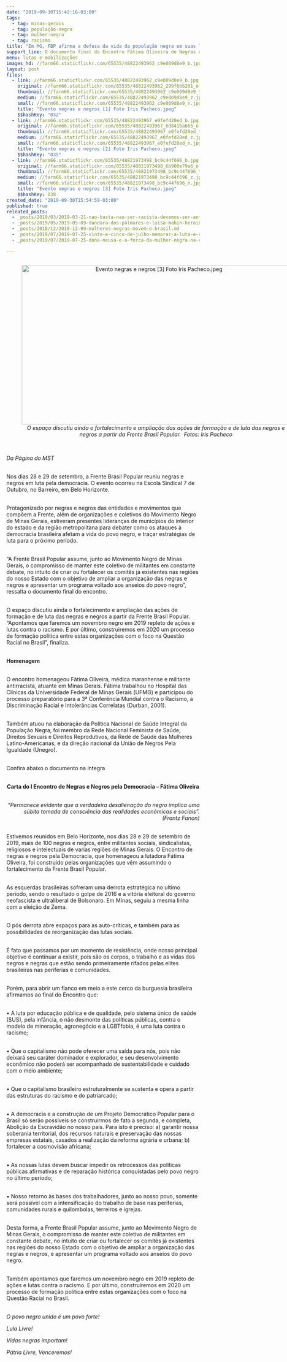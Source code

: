```yaml
---
date: "2019-09-30T15:42:16-03:00"
tags:
  - tag: minas-gerais
  - tag: população-negra
  - tag: mulher-negra
  - tag: racismo
title: "Em MG, FBP afirma a defesa da vida da população negra em suas lutas"
support_line: O documento final do Encontro Fátima Oliveira de Negras e Negros pela Democracia aponta que as lutas devem buscar impedir os retrocessos das políticas públicas afirmativas e de reparação histórica conquistadas pelo povo negro
menu: lutas e mobilizações
images_hd: //farm66.staticflickr.com/65535/48822493962_c9e009d8e9_b.jpg
layout: post
files:
  - link: //farm66.staticflickr.com/65535/48822493962_c9e009d8e9_b.jpg
    original: //farm66.staticflickr.com/65535/48822493962_299f6bb201_o.jpg
    thumbnail: //farm66.staticflickr.com/65535/48822493962_c9e009d8e9_t.jpg
    medium: //farm66.staticflickr.com/65535/48822493962_c9e009d8e9_z.jpg
    small: //farm66.staticflickr.com/65535/48822493962_c9e009d8e9_n.jpg
    title: "Evento negras e negros [1] Foto Iris Pacheco.jpeg"
    $$hashKey: "032"
  - link: //farm66.staticflickr.com/65535/48822493967_e0fefd20ed_b.jpg
    original: //farm66.staticflickr.com/65535/48822493967_6d841ba665_o.jpg
    thumbnail: //farm66.staticflickr.com/65535/48822493967_e0fefd20ed_t.jpg
    medium: //farm66.staticflickr.com/65535/48822493967_e0fefd20ed_z.jpg
    small: //farm66.staticflickr.com/65535/48822493967_e0fefd20ed_n.jpg
    title: "Evento negras e negros [2] Foto Iris Pacheco.jpeg"
    $$hashKey: "035"
  - link: //farm66.staticflickr.com/65535/48821973498_bc9c44f696_b.jpg
    original: //farm66.staticflickr.com/65535/48821973498_6b900e79a6_o.jpg
    thumbnail: //farm66.staticflickr.com/65535/48821973498_bc9c44f696_t.jpg
    medium: //farm66.staticflickr.com/65535/48821973498_bc9c44f696_z.jpg
    small: //farm66.staticflickr.com/65535/48821973498_bc9c44f696_n.jpg
    title: "Evento negras e negros [3] Foto Iris Pacheco.jpeg"
    $$hashKey: 038
created_date: "2019-09-30T15:54:59-03:00"
published: true
releated_posts:
  - _posts/2019/03/2019-03-21-nao-basta-nao-ser-racista-devemos-ser-anterracistas.md
  - _posts/2019/05/2019-05-09-dandara-dos-palmares-e-luisa-mahin-heroinas-da-patria-heroinas-do-povo-brasileiro.md
  - _posts/2018/12/2018-12-09-mulheres-negras-movem-o-brasil.md
  - _posts/2019/07/2019-07-25-vinte-e-cinco-de-julho-memorar-a-luta-e-resistencia-das-guerreiras-negras.md
  - _posts/2019/07/2019-07-25-dona-neusa-e-a-forca-da-mulher-negra-na-cura.md

---
```

<div style="text-align:center">
<figure class="image" style="display:inline-block"><img alt="Evento negras e negros [3] Foto Iris Pacheco.jpeg" height="416" src="//farm66.staticflickr.com/65535/48821973498_bc9c44f696_b.jpg" width="700" />
<figcaption><em>O espa&ccedil;o discutiu ainda o fortalecimento e amplia&ccedil;&atilde;o das a&ccedil;&otilde;es de forma&ccedil;&atilde;o e de luta das negras e negros a partir da Frente Brasil Popular.&nbsp; Fotos: Iris Pacheco</em></figcaption>
</figure>
</div>

<p><br />
<em>Da P&aacute;gina do MST</em><br />
&nbsp;</p>

<p>Nos dias 28 e 29 de setembro, a Frente Brasil Popular reuniu negras e negros em luta pela democracia. O evento ocorreu na Escola Sindical 7 de Outubro, no Barreiro, em Belo Horizonte.</p>

<p><br />
Protagonizado por negras e negros das entidades e movimentos que comp&otilde;em a Frente, al&eacute;m de organiza&ccedil;&otilde;es e coletivos do Movimento Negro de Minas Gerais, estiveram presentes lideran&ccedil;as de munic&iacute;pios do interior do estado e da regi&atilde;o metropolitana para debater como os ataques &agrave; democracia brasileira afetam a vida do povo negro, e tra&ccedil;ar estrat&eacute;gias de luta para o pr&oacute;ximo per&iacute;odo.<br />
&nbsp;</p>

<p>&ldquo;A Frente Brasil Popular assume, junto ao Movimento Negro de Minas Gerais, o compromisso de manter este coletivo de militantes em constante debate, no intuito de criar ou fortalecer os comit&ecirc;s j&aacute; existentes nas regi&otilde;es do nosso Estado com o objetivo de ampliar a organiza&ccedil;&atilde;o das negras e negros e apresentar um programa voltado aos anseios do povo negro&rdquo;, ressalta o documento final do encontro.&nbsp;<br />
&nbsp;</p>

<p>O espa&ccedil;o discutiu ainda o fortalecimento e amplia&ccedil;&atilde;o das a&ccedil;&otilde;es de forma&ccedil;&atilde;o e de luta das negras e negros a partir da Frente Brasil Popular. &ldquo;Apontamos que faremos um novembro negro em 2019 repleto de a&ccedil;&otilde;es e lutas contra o racismo. E por &uacute;ltimo, construiremos em 2020 um processo de forma&ccedil;&atilde;o pol&iacute;tica entre estas organiza&ccedil;&otilde;es com o foco na Quest&atilde;o Racial no Brasil&rdquo;, finaliza.&nbsp;<br />
&nbsp;</p>

<p><strong>Homenagem&nbsp;</strong><br />
&nbsp;</p>

<p>O encontro homenageou F&aacute;tima Oliveira, m&eacute;dica maranhense e militante antirracista, atuante em Minas Gerais. F&aacute;tima trabalhou no Hospital das Cl&iacute;nicas da Universidade Federal de Minas Gerais (UFMG) e participou do processo preparat&oacute;rio para a 3&ordf; Confer&ecirc;ncia Mundial contra o Racismo, a Discrimina&ccedil;&atilde;o Racial e Intoler&acirc;ncias Correlatas (Durban, 2001).<br />
&nbsp;</p>

<p>Tamb&eacute;m atuou na elabora&ccedil;&atilde;o da Pol&iacute;tica Nacional de Sa&uacute;de Integral da Popula&ccedil;&atilde;o Negra, foi membro da Rede Nacional Feminista de Sa&uacute;de, Direitos Sexuais e Direitos Reprodutivos, da Rede de Sa&uacute;de das Mulheres Latino-Americanas, e da dire&ccedil;&atilde;o nacional da Uni&atilde;o de Negros Pela Igualdade (Unegro).<br />
&nbsp;</p>

<p>Confira abaixo o documento na &iacute;ntegra&nbsp;<br />
&nbsp;</p>

<p style="text-align: center;"><strong>Carta do I Encontro de Negras e Negros pela Democracia &ndash; F&aacute;tima Oliveira</strong><br />
&nbsp;</p>

<p style="text-align: right;"><em>&ldquo;Permanece evidente que a verdadeira desaliena&ccedil;&atilde;o do negro implica uma s&uacute;bita tomada de consci&ecirc;ncia das realidades econ&ocirc;micas e sociais&rdquo;. (Frantz Fanon)</em></p>

<p><br />
Estivemos reunidos em Belo Horizonte, nos dias 28 e 29 de setembro de 2019, mais de 100 negras e negros, entre militantes sociais, sindicalistas, religiosos e intelectuais de varias regi&otilde;es de Minas Gerais. O Encontro de negras e negros pela Democracia, que homenageou a lutadora F&aacute;tima Oliveira, foi constru&iacute;do pelas organiza&ccedil;&otilde;es que v&ecirc;m assumindo o fortalecimento da Frente Brasil Popular.&nbsp;<br />
&nbsp;</p>

<p>As esquerdas brasileiras sofreram uma derrota estrat&eacute;gica no ultimo per&iacute;odo, sendo o resultado o golpe de 2016 e a vit&oacute;ria eleitoral do governo neofascista e ultraliberal de Bolsonaro. Em Minas, seguiu a mesma linha com a elei&ccedil;&atilde;o de Zema.<br />
&nbsp;</p>

<p>O p&oacute;s derrota abre espa&ccedil;os para as auto-cr&iacute;ticas, e tamb&eacute;m para as possibilidades de reorganiza&ccedil;&atilde;o das lutas sociais.&nbsp;<br />
&nbsp;</p>

<p>&Eacute; fato que passamos por um momento de resist&ecirc;ncia, onde nosso principal objetivo &eacute; continuar a existir, pois s&atilde;o os corpos, o trabalho e as vidas dos negros e negras que est&atilde;o sendo primeiramente rifados pelas elites brasileiras nas periferias e comunidades.&nbsp;<br />
&nbsp;</p>

<p>Por&eacute;m, para abrir um flanco em meio a este cerco da burguesia brasileira afirmamos ao final do Encontro que:<br />
&nbsp;</p>

<p>&bull;<span style="white-space:pre"> </span>A luta por educa&ccedil;&atilde;o p&uacute;blica e de qualidade, pelo sistema &uacute;nico de sa&uacute;de (SUS), pela inf&acirc;ncia, o n&atilde;o desmonte das pol&iacute;ticas p&uacute;blicas, contra o modelo de minera&ccedil;&atilde;o, agroneg&oacute;cio e a LGBTfobia, &eacute; uma luta contra o racismo;<br />
&nbsp;</p>

<p>&bull;<span style="white-space:pre"> </span>Que o capitalismo n&atilde;o pode oferecer uma sa&iacute;da para n&oacute;s, pois n&atilde;o deixar&aacute; seu car&aacute;ter dominador e explorador, e seu desenvolvimento econ&ocirc;mico n&atilde;o poder&aacute; ser acompanhado de sustentabilidade e cuidado com o meio ambiente;<br />
&nbsp;</p>

<p>&bull;<span style="white-space:pre"> </span>Que o capitalismo brasileiro estruturalmente se sustenta e opera a partir das estruturas do racismo e do patriarcado;<br />
&nbsp;</p>

<p>&bull;<span style="white-space:pre"> </span>A democracia e a constru&ccedil;&atilde;o de um Projeto Democr&aacute;tico Popular para o Brasil s&oacute; ser&atilde;o poss&iacute;veis se construirmos de fato a segunda, e completa, Aboli&ccedil;&atilde;o da Escravid&atilde;o no nosso pa&iacute;s. Para isto &eacute; preciso: a) garantir nossa soberania territorial, dos recursos naturais e preserva&ccedil;&atilde;o das nossas empresas estatais, casados a realiza&ccedil;&atilde;o da reforma agr&aacute;ria e urbana; b) fortalecer a cosmovis&atilde;o africana;<br />
&nbsp;</p>

<p>&bull;<span style="white-space:pre"> </span>As nossas lutas devem buscar impedir os retrocessos das pol&iacute;ticas p&uacute;blicas afirmativas e de repara&ccedil;&atilde;o hist&oacute;rica conquistadas pelo povo negro no &uacute;ltimo per&iacute;odo;<br />
&nbsp;</p>

<p>&bull;<span style="white-space:pre"> </span>Nosso retorno &agrave;s bases dos trabalhadores, junto ao nosso povo, somente ser&aacute; poss&iacute;vel com a intensifica&ccedil;&atilde;o do trabalho de base nas periferias, comunidades rurais e quilombolas, terreiros e igrejas.<br />
&nbsp;</p>

<p>Desta forma, a Frente Brasil Popular assume, junto ao Movimento Negro de Minas Gerais, o compromisso de manter este coletivo de militantes em constante debate, no intuito de criar ou fortalecer os comit&ecirc;s j&aacute; existentes nas regi&otilde;es do nosso Estado com o objetivo de ampliar a organiza&ccedil;&atilde;o das negras e negros, e apresentar um programa voltado aos anseios do povo negro.&nbsp;<br />
&nbsp;</p>

<p>Tamb&eacute;m apontamos que faremos um novembro negro em 2019 repleto de a&ccedil;&otilde;es e lutas contra o racismo. E por &uacute;ltimo, construiremos em 2020 um processo de forma&ccedil;&atilde;o pol&iacute;tica entre estas organiza&ccedil;&otilde;es com o foco na Quest&atilde;o Racial no Brasil.<br />
&nbsp;</p>

<p><em>O povo negro unido &eacute; um povo forte!</em></p>

<p><em>Lula Livre!</em></p>

<p><em>Vidas negras importam!</em></p>

<p><em>P&aacute;tria Livre, Venceremos!</em></p>

<p>&nbsp;</p>
